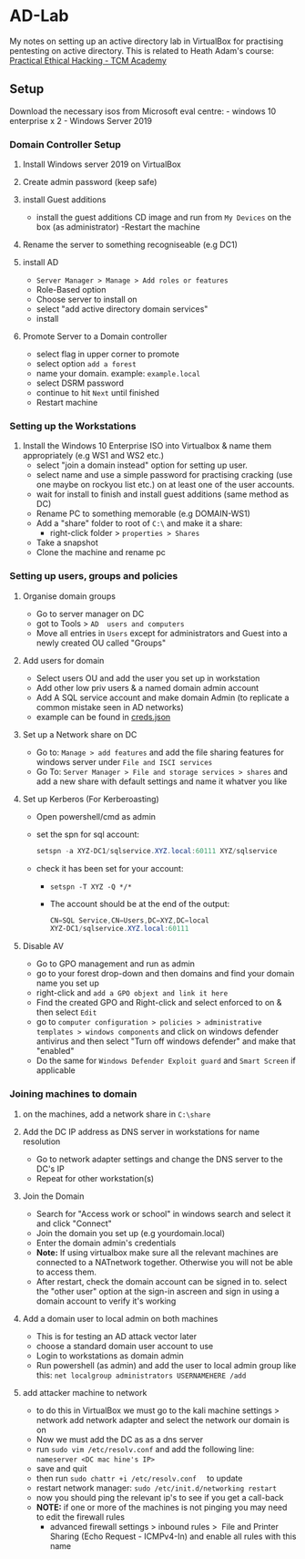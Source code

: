 # AD-Lab

My notes on setting up an active directory lab in VirtualBox for practising pentesting on active directory. This is related to Heath Adam's course: [Practical Ethical Hacking - TCM Academy](https://academy.tcm-sec.com/p/practical-ethical-hacking-the-complete-course)

## Setup

Download the necessary isos from Microsoft eval centre:
    - windows 10 enterprise x 2
    - Windows Server 2019

### Domain Controller Setup

1. Install Windows server 2019 on VirtualBox

2. Create admin password (keep safe)

3. install Guest additions
    - install the guest additions CD image and run from `My Devices` on the box (as administrator)
    -Restart the machine

4. Rename the server to something recogniseable (e.g DC1)

5. install AD
    - `Server Manager > Manage > Add roles or features`
    - Role-Based option
    - Choose server to install on
    - select "add active directory domain services"
    - install

6. Promote Server to a Domain controller
    - select flag in upper corner to promote
    - select option `add a forest`
    - name your domain. example: `example.local`
    - select DSRM password
    - continue to hit `Next` until finished
    - Restart machine

### Setting up the Workstations

1. Install the Windows 10 Enterprise ISO into Virtualbox & name them appropriately (e.g WS1 and WS2 etc.)
    - select "join a domain instead" option for setting up user.
    - select name and use a simple password for practising cracking (use one maybe on rockyou list etc.) on at least one of the user accounts.
    - wait for install to finish and install guest additions (same method as DC)
    - Rename PC to something memorable (e.g DOMAIN-WS1)
    - Add a "share" folder to root of `C:\` and make it a share:
        - right-click folder > `properties > Shares`
    - Take a snapshot
    - Clone the machine and rename pc

### Setting up users, groups and policies

1. Organise domain groups
    - Go to server manager on DC
    - got to Tools > `AD  users and computers`
    - Move all entries in `Users` except for administrators and Guest into a newly created OU called "Groups"

2. Add users for domain
    - Select users OU and add the user you set up in workstation
    - Add other low priv users & a named domain admin account
    - Add A SQL service account and make domain Admin (to replicate a common mistake seen in AD networks)
    - example can be found in [creds.json](creds.json)

3. Set up a Network share on DC
    - Go to: `Manage > add features` and add the file sharing features for windows server under `File and ISCI services`
    - Go To: `Server Manager > File and storage services > shares` and add a new share with default settings and name it whatver you like

4. Set up Kerberos (For Kerberoasting)
    - Open powershell/cmd as admin
    - set the spn for sql account:

        ```powershell
        setspn -a XYZ-DC1/sqlservice.XYZ.local:60111 XYZ/sqlservice   
        ```

    - check it has been set for your account:
        - ```setspn -T XYZ -Q */*```
        - The account should be at the end of the output:

            ```powershell
            CN=SQL Service,CN=Users,DC=XYZ,DC=local
            XYZ-DC1/sqlservice.XYZ.local:60111
            ```

5. Disable AV
    - Go to GPO management and run as admin
    - go to your forest drop-down and then domains and find your domain name you set up
    - right-click and `add a GPO objext and link it here`
    - Find the created GPO and Right-click and select enforced to on & then select `Edit`
    - go to `computer configuration > policies > administrative templates > windows components` and click on  windows defender antivirus and then select "Turn off windows defender" and make that "enabled"
    - Do the same for `Windows Defender Exploit guard` and `Smart Screen` if applicable

### Joining machines to domain

1. on the machines, add a network share in `C:\share`

2. Add the DC IP address as DNS server in workstations for name resolution
    - Go to network adapter settings and change the DNS server to the DC's IP
    - Repeat for other workstation(s)

3. Join the Domain
    - Search for "Access work or school" in windows search and select it and click "Connect"
    - Join the domain you set up (e.g yourdomain.local)
    - Enter the domain admin's credentials
    - **Note:** If using virtualbox make sure all the relevant machines are connected to a NATnetwork together. Otherwise you will not be able to access them.
    - After restart, check the domain account can be signed in to. select the "other user" option at the sign-in ascreen and sign in using a domain account to verify it's working

4. Add a domain user to local admin on both machines
    - This is for testing an AD attack vector later
    - choose a standard domain user account to use
    - Login to workstations as domain admin
    - Run powershell (as admin) and add the user to local admin group like this: `net localgroup administrators USERNAMEHERE /add`

5. add attacker machine to network 
	- to do this in VirtualBox we must go to the kali machine settings > network add network adapter and select the network our domain is on 
	- Now we must add the DC as as a dns server 
	- run `sudo vim /etc/resolv.conf` and add the following line: `nameserver <DC mac hine's IP>`
	- save and quit
	- then run  `sudo chattr +i /etc/resolv.conf  ` to update 
	- restart network manager: `sudo /etc/init.d/networking restart`
	- now you should ping the relevant ip's to see if you get a call-back
	- **NOTE:** if one or more of the machines is not pinging you may need to edit the firewall rules
		- advanced firewall settings > inbound rules >   File and Printer Sharing (Echo Request - ICMPv4-In) and enable all rules with this name 

